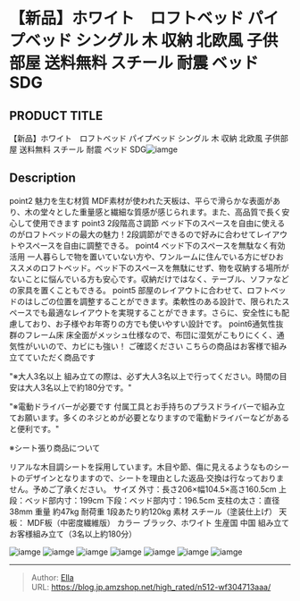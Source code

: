 # 【新品】ホワイト　ロフトベッド パイプベッド シングル 木 収納 北欧風 子供部屋 送料無料 スチール 耐震 ベッド SDG


## PRODUCT TITLE 

【新品】ホワイト　ロフトベッド パイプベッド シングル 木 収納 北欧風 子供部屋 送料無料 スチール 耐震 ベッド SDG![iamge](https://b2bfiles1.gigab2b.cn/image/wkseller/301/20230517_79e09f41efd5bbdd9928f33b7ba284c0.jpg)

## Description

point2
魅力を生む材質
MDF素材が使われた天板は、平らで滑らかな表面があり、木の堂々とした重量感と繊細な質感が感じられます。また、高品質で長く安心して使用できます
point3 2段階高さ調節
ベッド下のスペースを自由に使えるのがロフトベッドの最大の魅力！2段調節ができるので好みに合わせてレイアウトやスペースを自由に調整できる。
point4
ベッド下のスペースを無駄なく有効活用
一人暮らしで物を置いていない方や、ワンルームに住んでいる方にぜひおススメのロフトベッド。ベッド下のスペースを無駄にせず、物を収納する場所がないことに悩んでいる方も安心です。収納だけではなく、テーブル、ソファなどの家具を置くこともできる。
point5
部屋のレイアウトに合わせて、ロフトベッドのはしごの位置を調整することができます。柔軟性のある設計で、限られたスペースでも最適なレイアウトを実現することができます。さらに、安全性にも配慮しており、お子様やお年寄りの方でも使いやすい設計です。
point6通気性抜群のフレーム床
床全面がメッシュ仕様なので、布団に湿気がこもりにくく、通気性がいいので、カビにも強い！
ご確認ください
こちらの商品はお客様で組み立てていただく商品です

&#34;※大人3名以上
組み立ての際は、必ず大人3名以上で行ってください。時間の目安は大人3名以上で約180分です。&#34;

&#34;※電動ドライバーが必要です
付属工具とお手持ちのプラスドライバーで組み立てお願います。多くのネジとめが必要となりますので電動ドライバーなどがあると便利です。&#34;

※シート張り商品について

リアルな木目調シートを採用しています。木目や節、傷に見えるようなものシートのデザインとなりますので、シートを理由とした返品·交換は行なっておりません。予めご了承ください。
サイズ 外寸：長さ206×幅104.5×高さ160.5cm
上段：ベッド部内寸：199cm
下段：ベッド部内寸：196.5cm
支柱の太さ：直径38mm
重量 約47kg
耐荷重 1段あたり約120kg
素材 スチール（塗装仕上げ）
天板： MDF板（中密度繊維版）
カラー ブラック、ホワイト
生産国 中国
組み立て お客様組み立て（3名以上約180分）



![iamge](https://b2bfiles1.gigab2b.cn/image/wkseller/301/20230518_f6ac999efc9d6d53cfceb501bd316925.jpg)
![iamge](https://b2bfiles1.gigab2b.cn/image/wkseller/301/20230518_51af6333e761b824a5acff12b776db85.jpg)
![iamge](https://b2bfiles1.gigab2b.cn/image/wkseller/301/20230518_77154037cc482b543ba68bbdf8b1d801.jpg)
![iamge](https://b2bfiles1.gigab2b.cn/image/wkseller/301/20230518_6030ceee7d5a99b1817bcb9768234b89.jpg)
![iamge](https://b2bfiles1.gigab2b.cn/image/wkseller/301/20230518_b0c9fc71fa499ca957fcc475cd43c5ae.jpg)
![iamge](https://b2bfiles1.gigab2b.cn/image/wkseller/301/20230517_6cb24d41f002441a478db7b40fa7f4fc.jpg)
![iamge](https://b2bfiles1.gigab2b.cn/image/wkseller/301/20230517_a39279800f076219a059c1e7288e5251.jpg)


---

> Author: [Ella](https://blog.jp.amzshop.net/)  
> URL: https://blog.jp.amzshop.net/high_rated/n512-wf304713aaa/  

